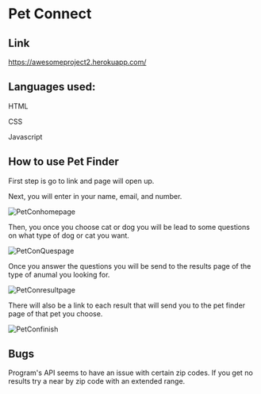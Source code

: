 # Pet Connect
## Link
https://awesomeproject2.herokuapp.com/

## Languages used:
HTML

CSS

Javascript

## How to use Pet Finder
First step is go to link and page will open up.

Next, you will enter in your name, email, and number.

![PetConhomepage](https://user-images.githubusercontent.com/51678140/71011510-86c12700-20bb-11ea-908f-696749fd6074.jpg)

Then, you once you choose cat or dog you will be lead to some questions on what type of dog or cat you want.

![PetConQuespage](https://user-images.githubusercontent.com/51678140/71011839-1f57a700-20bc-11ea-9c37-87bd6a0597c1.jpg)

Once you answer the questions you will be send to the results page of the type of anumal you looking for.

![PetConresultpage](https://user-images.githubusercontent.com/51678140/71012028-6fcf0480-20bc-11ea-90c4-c3495299f55c.png)

There will also be a link to each result that will send you to the pet finder page of that pet you choose.

![PetConfinish](https://user-images.githubusercontent.com/51678140/71012079-86755b80-20bc-11ea-8586-074f5b1c5246.png)

## Bugs

Program's API seems to have an issue with certain zip codes. If you get no results try a near by zip code with an extended range.


